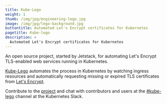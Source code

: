 ```yaml
---
title: Kube-Lego
weight: 1
thumb: /img/jpg/engineering-lego.jpg
image: /img/jpg/lego-background.jpg
buttontitle: Automated Let's Encrypt certificates for Kubernetes
pagetitle: Kube-lego
description: >
  Automated Let's Encrypt certificates for Kubernetes
---
```


An open source project, started by Jetstack, for automating Let's Encrypt TLS-enabled web services running in Kubernetes.

[Kube-Lego](https://github.com/jetstack/kube-lego) automates the process in Kubernetes by watching ingress resources and automatically requesting missing or expired TLS certificates from [Let's Encrypt](https://letsencrypt.org/).

Contribute to the [project](https://github.com/jetstack/kube-lego) and chat with contributors and users at the [#kube-lego](slack://channel?team=kubernetes&id=kube-lego) channel at the Kubernetes Slack.
